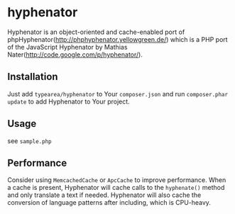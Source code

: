 hyphenator
==========

Hyphenator is an object-oriented and cache-enabled port of phpHyphenator(http://phphyphenator.yellowgreen.de/) which is a PHP port of the JavaScript Hyphenator by Mathias Nater(http://code.google.com/p/hyphenator/).

Installation
------------

Just add `typearea/hyphenator` to Your `composer.json` and run `composer.phar update` to add Hyphenator to Your project.

Usage
-----

see `sample.php`

Performance
-----------

Consider using `MemcachedCache` or `ApcCache` to improve performance. When a cache is present, Hyphenator will cache
calls to the `hyphenate()` method and only translate a text if needed. Hyphenator will also cache the conversion of
language patterns after including, which is CPU-heavy.
